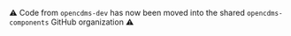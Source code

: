 ⚠️ Code from `opencdms-dev` has now been moved into the shared `opencdms-components` GitHub organization ⚠️
